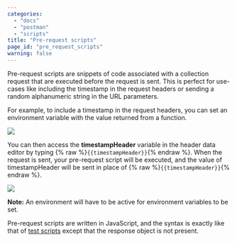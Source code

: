 ```yaml
---
categories:
  - "docs"
  - "postman"
  - "scripts"
title: "Pre-request scripts"
page_id: "pre_request_scripts"
warning: false
---
```


Pre-request scripts are snippets of code associated with a collection request that are executed before the request is sent. This is perfect for use-cases like including the timestamp in the request headers or sending a random alphanumeric string in the URL parameters.

For example, to include a timestamp in the request headers, you can set an environment variable with the value returned from a function.

![](https://s3.amazonaws.com/postman-static-getpostman-com/postman-docs/58754984.png)

You can then access the **timestampHeader** variable in the header data editor by typing {% raw %}`{{timestampHeader}}`{% endraw %}. When the request is sent, your pre-request script will be executed, and the value of timestampHeader will be sent in place of {% raw %}`{{timestampHeader}}`{% endraw %}.

![](https://s3.amazonaws.com/postman-static-getpostman-com/postman-docs/58755017.png)

**Note:** An environment will have to be active for environment variables to be set.

Pre-request scripts are written in JavaScript, and the syntax is exactly like that of [test scripts](/docs/postman/scripts/test_scripts) except that the response object is not present.
